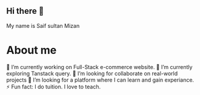 ## Hi there 👋

My name is Saif sultan Mizan

# About me
🔭 I’m currently working on Full-Stack e-commerce website.
🌱 I’m currently exploring Tanstack query.
👯 I’m looking for collaborate on real-world projects
🤔 I’m looking for a platform where I can learn and gain experiance.
⚡ Fun fact: I do tuition. I love to teach.
